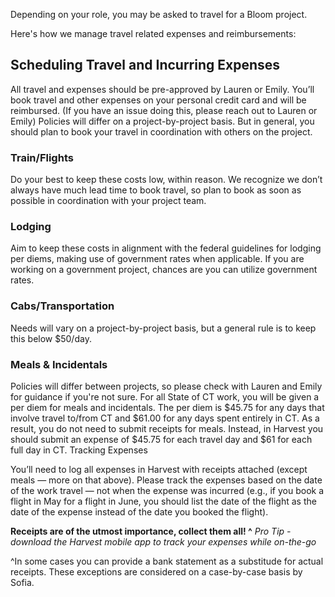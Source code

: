 Depending on your role, you may be asked to travel for a Bloom project.

Here's how we manage travel related expenses and reimbursements:

## Scheduling Travel and Incurring Expenses
All travel and expenses should be pre-approved by Lauren or Emily. You’ll book travel and other expenses on your personal credit card and will be reimbursed. (If you have an issue doing this, please reach out to Lauren or Emily) Policies will differ on a project-by-project basis. But in general, you should plan to book your travel in coordination with others on the project.

### Train/Flights
Do your best to keep these costs low, within reason. We recognize we don’t always have much lead time to book travel, so plan to book as soon as possible in coordination with your project team.

### Lodging
Aim to keep these costs in alignment with the federal guidelines for lodging per diems, making use of government rates when applicable. If you are working on a government project, chances are you can utilize government rates.

### Cabs/Transportation
Needs will vary on a project-by-project basis, but a general rule is to keep this below $50/day.

### Meals & Incidentals
Policies will differ between projects, so please check with Lauren and Emily for guidance if you're not sure. For all State of CT work, you will be given a per diem for meals and incidentals. The per diem is $45.75 for any days that involve travel to/from CT and $61.00 for any days spent entirely in CT. As a result, you do not need to submit receipts for meals. Instead, in Harvest you should submit an expense of $45.75 for each travel day and $61 for each full day in CT.
Tracking Expenses

You’ll need to log all expenses in Harvest with receipts attached (except meals — more on that above). Please track the expenses based on the date of the work travel — not when the expense was incurred (e.g., if you book a flight in May for a flight in June, you should list the date of the flight as the date of the expense instead of the date you booked the flight).

**Receipts are of the utmost importance, collect them all! ^**
*Pro Tip - download the Harvest mobile app to track your expenses while on-the-go*

^In some cases you can provide a bank statement as a substitude for actual receipts. These exceptions are considered on a case-by-case basis by Sofia. 
